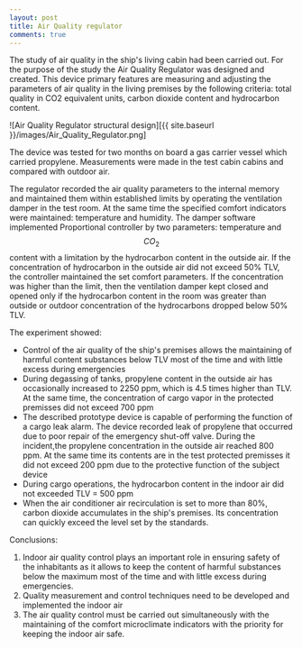 ```yaml
---
layout: post
title: Air Quality regulator
comments: true
---
```


The study of air quality in the ship's living cabin had been carried out.
For the purpose of the study the Air Quality Regulator was designed and created. This device primary features are measuring and adjusting the parameters of air quality in the living premises by the following criteria: total quality in CO2 equivalent units, carbon dioxide content and hydrocarbon content.

![Air Quality Regulator structural design][{{ site.baseurl }}/images/Air_Quality_Regulator.png]

The device was tested for two months on board a gas carrier vessel which carried propylene. Measurements were made in the test cabin cabins and compared with outdoor air.

The regulator recorded the air quality parameters to the internal memory and maintained them within established limits by operating the ventilation damper in the test room. At the same time the specified comfort indicators were maintained: temperature and humidity. The damper software implemented Proportional controller by two parameters: temperature and $$CO_2$$ content with a limitation by the  hydrocarbon content in the outside air. If the concentration of hydrocarbon in the outside air did not exceed 50% TLV, the controller maintained the set comfort parameters. If the concentration was higher than the limit, then the ventilation damper kept closed and opened only if the hydrocarbon content in the room was greater than outside or outdoor concentration of the hydrocarbons dropped below
50% TLV.

The experiment showed:

- Control of the air quality of the ship's premises allows the maintaining of harmful content substances below TLV most of the time and with little excess during emergencies
- During degassing of tanks, propylene content in the outside air has occasionally increased to 2250 ppm, which is 4.5 times higher than TLV. At the same time, the concentration of cargo vapor in the protected premisses did not exceed 700 ppm
- The described prototype device is capable of performing the function of a cargo leak alarm. The device recorded leak of propylene that
occurred due to poor repair of the emergency shut-off valve. During the incident,the propylene concentration in the outside air reached 800 ppm. At the same time its contents are in the test protected premisses it did not exceed 200 ppm due to the protective function of the subject device
- During cargo operations, the hydrocarbon content in the indoor air did not exceeded TLV = 500 ppm
- When the air conditioner air recirculation is set to more than 80%, carbon dioxide accumulates in the ship's premises. Its concentration can quickly exceed the level set by the standards.

Conclusions:

1. Indoor air quality control plays an important role in ensuring safety of the inhabitants as it allows to keep the content of harmful substances below the maximum most of the time and with little excess during emergencies.
2. Quality measurement and control techniques need to be developed and implemented the indoor air
3. The air quality control must be carried out simultaneously with the maintaining of the comfort microclimate indicators with the priority for keeping the indoor air safe.
